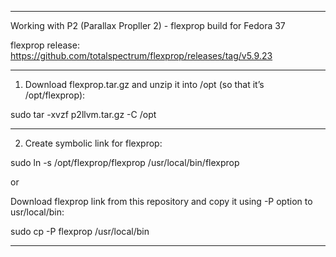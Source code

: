 *******************************************************************************************

Working with P2 (Parallax Propller 2) - flexprop build for Fedora 37

flexprop release:
https://github.com/totalspectrum/flexprop/releases/tag/v5.9.23

******************************************************************************************

1. Download flexprop.tar.gz and unzip it into /opt (so that it’s /opt/flexprop):

sudo tar -xvzf p2llvm.tar.gz -C /opt

*****************************************************************************************

2. Create symbolic link for flexprop:

sudo ln -s /opt/flexprop/flexprop /usr/local/bin/flexprop 

or 

Download flexprop link from this repository and copy it using -P option to usr/local/bin:

sudo cp -P flexprop /usr/local/bin

****************************************************************************************
